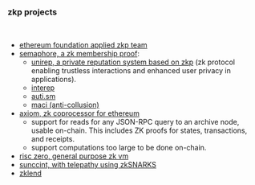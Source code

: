 ### zkp projects

<br>

* [ethereum foundation applied zkp team](https://appliedzkp.org/)
* [semaphore, a zk membership proof](https://mirror.xyz/privacy-scaling-explorations.eth/ImQNsJsJuDf_VFDm9EUr4njAuf3unhAGiPu5MzpDIjI):
  - [unirep, a private reputation system based on zkp](https://github.com/Unirep/Unirep) (zk protocol enabling trustless interactions and enhanced user privacy in applications).
  - [interep](https://mirror.xyz/privacy-scaling-explorations.eth/FCVVfy-TQ6R7_wavKj1lCr5dd1zqRvwjnDOYRM5NtsE)
  - [auti.sm]()
  - [maci (anti-collusion)](https://mirror.xyz/privacy-scaling-explorations.eth/ltCt68hslI5jmMf1AnfkrP2eUwkeZ8_fgkHc_WyD9Nc)
* [axiom, zk coprocessor for ethereum](https://www.axiom.xyz/)
  - support for reads for any JSON-RPC query to an archive node, usable on-chain. This includes ZK proofs for states, transactions, and receipts.
  - support computations too large to be done on-chain.
* [risc zero, general purpose zk vm](https://www.risczero.com/)
* [sunccint, with telepathy using zkSNARKS](https://www.succinct.xyz/)
* [zklend](https://zklend.com/)


